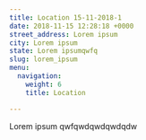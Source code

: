 ```yaml
---
title: Location 15-11-2018-1
date: 2018-11-15 12:28:18 +0000
street_address: Lorem ipsum
city: Lorem ipsum
state: Lorem ipsumqwfq
slug: lorem_ipsum
menu:
  navigation:
    weight: 6
    title: Location

---
```

Lorem ipsum qwfqwdqwdqwdqdw